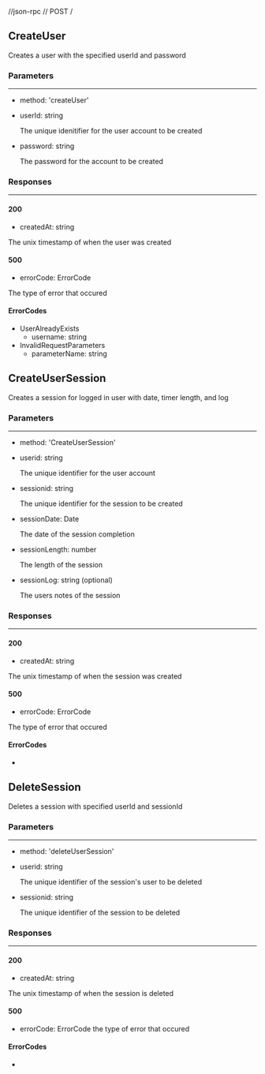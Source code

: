 //json-rpc
// POST /

## CreateUser

Creates a user with the specified userId and password

### Parameters
--- 
-  method: 'createUser'
-  userId: string

    The unique idenitifier for the user account to be created

-  password: string

    The password for the account to be created

### Responses
--- 
#### 200
- createdAt: string 

The unix timestamp of when the user was created

#### 500
- errorCode: ErrorCode 

The type of error that occured


#### ErrorCodes 
- UserAlreadyExists
  - username: string 
- InvalidRequestParameters
  - parameterName: string 

## CreateUserSession 

Creates a session for logged in user with date, timer length, and log

### Parameters
--- 
- method: 'CreateUserSession'

- userid: string

    The unique identifier for the user account

- sessionid: string

    The unique identifier for the session to be created

- sessionDate: Date

    The date of the session completion

- sessionLength: number

    The length of the session
    
- sessionLog: string (optional)

    The users notes of the session

### Responses
--- 
#### 200
- createdAt: string 

The unix timestamp of when the session was created

#### 500
- errorCode: ErrorCode 

The type of error that occured

#### ErrorCodes 
- 

## DeleteSession 

Deletes a session with specified userId and sessionId

### Parameters
---
- method: 'deleteUserSession'
- userid: string

    The unique identifier of the session's user to be deleted

- sessionid: string

    The unique identifier of the session to be deleted

### Responses
---
#### 200
- createdAt: string

The unix timestamp of when the session is deleted

#### 500
- errorCode: ErrorCode the type of error that occured

#### ErrorCodes
- 




